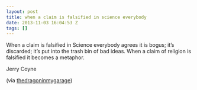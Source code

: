 ```yaml
---
layout: post
title: when a claim is falsified in science everybody
date: 2013-11-03 16:04:53 Z
tags: []
---
```

When a claim is falsified in Science everybody agrees it is bogus; it’s discarded; it’s put into the trash bin of bad ideas. When a claim of religion is falsified it becomes a metaphor.

Jerry Coyne

(via [thedragoninmygarage](http://thedragoninmygarage.tumblr.com/))

